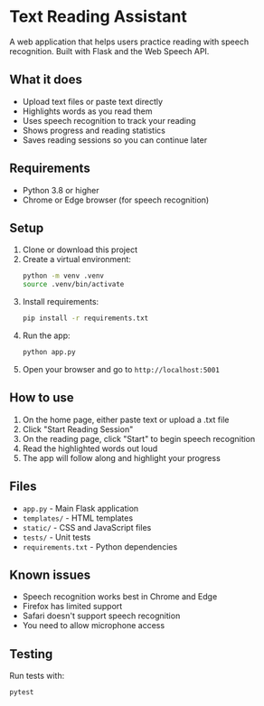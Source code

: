 # Text Reading Assistant

A web application that helps users practice reading with speech recognition. Built with Flask and the Web Speech API.

## What it does

- Upload text files or paste text directly
- Highlights words as you read them
- Uses speech recognition to track your reading
- Shows progress and reading statistics
- Saves reading sessions so you can continue later

## Requirements

- Python 3.8 or higher
- Chrome or Edge browser (for speech recognition)

## Setup

1. Clone or download this project
2. Create a virtual environment:
   ```bash
   python -m venv .venv
   source .venv/bin/activate
   ```
3. Install requirements:
   ```bash
   pip install -r requirements.txt
   ```
4. Run the app:
   ```bash
   python app.py
   ```
5. Open your browser and go to `http://localhost:5001`

## How to use

1. On the home page, either paste text or upload a .txt file
2. Click "Start Reading Session" 
3. On the reading page, click "Start" to begin speech recognition
4. Read the highlighted words out loud
5. The app will follow along and highlight your progress

## Files

- `app.py` - Main Flask application
- `templates/` - HTML templates
- `static/` - CSS and JavaScript files
- `tests/` - Unit tests
- `requirements.txt` - Python dependencies

## Known issues

- Speech recognition works best in Chrome and Edge
- Firefox has limited support
- Safari doesn't support speech recognition
- You need to allow microphone access

## Testing

Run tests with:
```bash
pytest
```

 